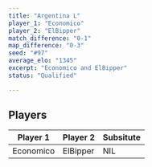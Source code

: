 ```yaml
---
title: "Argentina L"
player_1: "Economico"
player_2: "ElBipper"
match_difference: "0-1"
map_difference: "0-3"
seed: "#97"
average_elo: "1345"
excerpt: "Economico and ElBipper"
status: "Qualified"

---
```

## Players

| Player 1 | Player 2 | Subsitute |
| -- | -- | -- |
| Economico | ElBipper | NIL |
